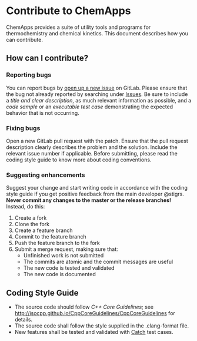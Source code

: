 # Contribute to ChemApps

ChemApps provides a suite of utility tools and programs for thermochemistry
and chemical kinetics. This document describes how you can contribute.

## How can I contribute?

### Reporting bugs

You can report bugs by [open up a new issue](https://gitlab.com/stigrs/chemapps/issues/new) 
on GitLab. Please ensure that the bug not already reported by searching under
[Issues](https://gitlab.com/stigrs/chemapps/issues). Be sure to include a *title 
and clear description*, as much relevant information as possible, and a *code 
sample* or an *executable test case* demonstrating the expected behavior that is 
not occurring. 

### Fixing bugs

Open a new GitLab pull request with the patch. Ensure that the pull request
description clearly describes the problem and the solution. Include the relevant
issue number if applicable. Before submitting, please read the coding style 
guide to know more about coding conventions.

### Suggesting enhancements

Suggest your change and start writing code in accordance with the coding 
style guide if you get positive feedback from the main developer @stigrs. 
**Never commit any changes to the master or the release branches!** Instead,
do this:
1. Create a fork
2. Clone the fork
3. Create a feature branch
4. Commit to the feature branch
5. Push the feature branch to the fork
6. Submit a merge request, making sure that:
    * Unfinished work is not submitted
    * The commits are atomic and the commit messages are useful
    * The new code is tested and validated
    * The new code is documented

## Coding Style Guide
* The source code should follow *C++ Core Guidelines*;
see http://isocpp.github.io/CppCoreGuidelines/CppCoreGuidelines for details. 
* The source code shall follow the style supplied in the .clang-format file.
* New features shall be tested and validated with [Catch](https://https://github.com/philsquared/catch)
test cases.
